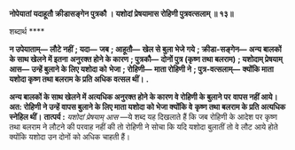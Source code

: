 **नोपेयातां यदाहूतौ क्रीडासङ्गेन पुत्रकौ ।** **यशोदां प्रेषयामास रोहिणी पुत्रवत्सलाम् ॥ १३॥** 

शब्दार्थ **** 

**न उपेयाताम्—** **लौटे नहीं** **; यदा—** **जब** **; आहूतौ—** **खेल से बुला भेजे गये** **; क्रीडा-सङ्गेन—** **अन्य बालकों के साथ खेलने में इतना** **अनुरक्त होने के कारण** **; पुत्रकौ—** **दोनों पुत्र (कृष्ण तथा बलराम)** **; यशोदाम् प्रेषयाम् आस—** **उन्हें बुलाने के लिए यशोदा को** **भेजा** **; रोहिणी—** **माता रोहिणी ने** **; पुत्र-वत्सलाम्—** **क्योंकि माता यशोदा कृष्ण तथा बलराम के प्रति अधिक वत्सल थीं।** **.** 

**अन्य बालकों के साथ खेलने में अत्यधिक अनुरक्त होने के कारण वे रोहिणी के बुलाने पर** **वापस नहीं आये। अत: रोहिणी ने उन्हें वापस बुलाने के लिए माता यशोदा को भेजा क्योंकि वे** **कृष्ण तथा बलराम के प्रति अत्यधिक स्नेहिल थीं।** **तात्पर्य :** *यशोदां प्रेषयाम् आस* —ये शब्द यह दिखलाते हैं कि जब रोहिणी के आदेश पर कृष्ण तथा बलराम ने लौटने की परवाह नहीं की तो रोहिणी ने सोचा कि यदि यशोदा बुलातीं तो वे लौट आये होते क्योंकि यशोदा उन दोनों को अधिक चाहती हैं।  